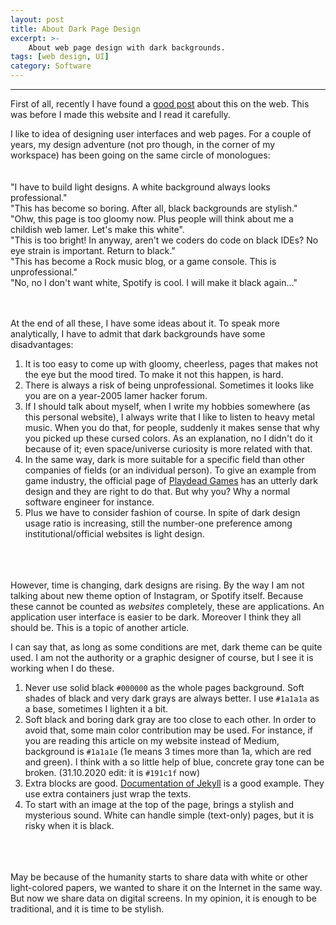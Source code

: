 ```yaml
---
layout: post
title: About Dark Page Design
excerpt: >-
    About web page design with dark backgrounds.
tags: [web design, UI]
category: Software
---
```




***

First of all, recently I have found a [good post](https://1stwebdesigner.com/dark-or-light/) about this on the web. This was before I made this website and I read it carefully.

I like to idea of designing user interfaces and web pages. For a couple of years, my design adventure (not pro though, in the corner of my workspace) has been going on
the same circle of monologues:
<br><br><br>
"I have to build light designs. A white background always looks professional."<br>
"This has become so boring. After all, black backgrounds are stylish."<br>
"Ohw, this page is too gloomy now. Plus people will think about me a childish web lamer. Let's make this white".<br>
"This is too bright! In anyway, aren't we coders do code on black IDEs? No eye strain is important. Return to black."<br>
"This has become a Rock music blog, or a game console. This is unprofessional."<br>
"No, no I don't want white, Spotify is cool. I will make it black again..."
<br><br><br>

At the end of all these, I have some ideas about it. To speak more analytically, I have to admit that dark backgrounds have some disadvantages:

1. It is too easy to come up with gloomy, cheerless, pages that makes not the eye but the mood tired. To make it not this happen, is hard.
2. There is always a risk of being unprofessional. Sometimes it looks like you are on a year-2005 lamer hacker forum.
3. If I should talk about myself, when I write my hobbies somewhere (as this personal website), I always write that I like to listen to heavy metal music. When you do that,
for people, suddenly it makes sense that why you picked up these cursed colors. As an explanation, no I didn't do it because of it; even space/universe curiosity is more related with that.
4. In the same way, dark is more suitable for a specific field than other companies of fields (or an individual person). To give an example from game industry, the official page of [Playdead Games](https://playdead.com/) has an utterly dark design and they are right to do that. But why you? Why a normal software engineer for instance.
5. Plus we have to consider fashion of course. In spite of dark design usage ratio is increasing, still the number-one preference among institutional/official websites is light design.

<br><br><br>
However, time is changing, dark designs are rising. By the way I am not talking about new theme option of Instagram, or Spotify itself. Because
these cannot be counted as *websites* completely, these are applications. An application user interface is easier to be dark. Moreover I think they all should be. This is a topic of another
article.

I can say that, as long as some conditions are met, dark theme can be quite used. I am not the authority or a graphic designer of course, but I see it is working when I do these.

1. Never use solid black `#000000` as the whole pages background. Soft shades of black and very dark grays are always better. I use `#1a1a1a` as a base, sometimes I lighten it a bit.
2. Soft black and boring dark gray are too close to each other. In order to avoid that, some main color contribution may be used. For instance, if you are reading this article on
my website instead of Medium, background is `#1a1a1e` (1e means 3 times more than 1a, which are red and green). I think with a so little help of blue, concrete gray tone can be broken. (31.10.2020 edit: it is `#191c1f` now)
3. Extra blocks are good. [Documentation of Jekyll](https://jekyllrb.com/docs/) is a good example. They use extra containers just wrap the texts.  
4. To start with an image at the top of the page, brings a stylish and mysterious sound. White can handle simple (text-only) pages, but it is risky when it is black.

<br><br><br>
May be because of the humanity starts to share data with white or other light-colored papers, we wanted to share it on the Internet in the same way. But now we share data on digital screens. In my opinion, it is enough to be traditional, and it is time to be stylish.
